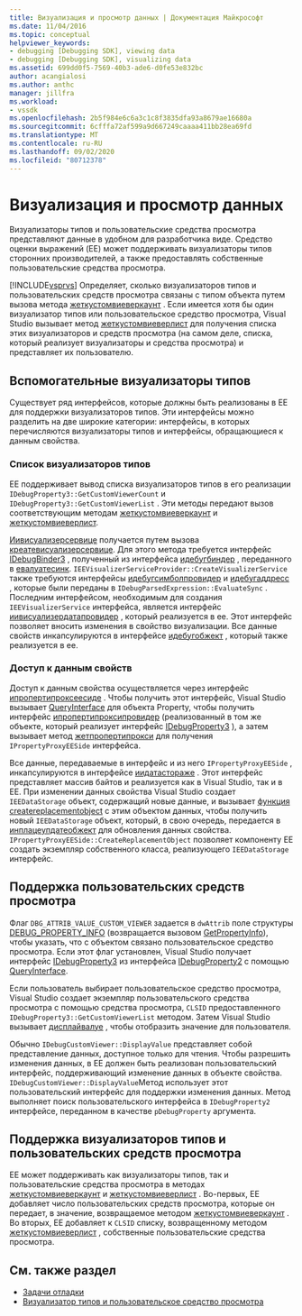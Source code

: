 ```yaml
---
title: Визуализация и просмотр данных | Документация Майкрософт
ms.date: 11/04/2016
ms.topic: conceptual
helpviewer_keywords:
- debugging [Debugging SDK], viewing data
- debugging [Debugging SDK], visualizing data
ms.assetid: 699dd0f5-7569-40b3-ade6-d0fe53e832bc
author: acangialosi
ms.author: anthc
manager: jillfra
ms.workload:
- vssdk
ms.openlocfilehash: 2b5f984e6c6a3c1c8f3835dfa93a8679ae16680a
ms.sourcegitcommit: 6cfffa72af599a9d667249caaaa411bb28ea69fd
ms.translationtype: MT
ms.contentlocale: ru-RU
ms.lasthandoff: 09/02/2020
ms.locfileid: "80712378"
---
```

# <a name="visualizing-and-viewing-data"></a>Визуализация и просмотр данных
Визуализаторы типов и пользовательские средства просмотра представляют данные в удобном для разработчика виде. Средство оценки выражений (EE) может поддерживать визуализаторы типов сторонних производителей, а также предоставлять собственные пользовательские средства просмотра.

 [!INCLUDE[vsprvs](../../code-quality/includes/vsprvs_md.md)] Определяет, сколько визуализаторов типов и пользовательских средств просмотра связаны с типом объекта путем вызова метода [жеткустомвиеверкаунт](../../extensibility/debugger/reference/idebugproperty3-getcustomviewercount.md) . Если имеется хотя бы один визуализатор типов или пользовательское средство просмотра, Visual Studio вызывает метод [жеткустомвиеверлист](../../extensibility/debugger/reference/idebugproperty3-getcustomviewerlist.md) для получения списка этих визуализаторов и средств просмотра (на самом деле, списка, который реализует визуализаторы и средства просмотра) и представляет их пользователю.

## <a name="supporting-type-visualizers"></a>Вспомогательные визуализаторы типов
 Существует ряд интерфейсов, которые должны быть реализованы в EE для поддержки визуализаторов типов. Эти интерфейсы можно разделить на две широкие категории: интерфейсы, в которых перечисляются визуализаторы типов и интерфейсы, обращающиеся к данным свойства.

### <a name="listing-type-visualizers"></a>Список визуализаторов типов
 EE поддерживает вывод списка визуализаторов типов в его реализации `IDebugProperty3::GetCustomViewerCount` и `IDebugProperty3::GetCustomViewerList` . Эти методы передают вызов соответствующим методам [жеткустомвиеверкаунт](../../extensibility/debugger/reference/ieevisualizerservice-getcustomviewercount.md) и [жеткустомвиеверлист](../../extensibility/debugger/reference/ieevisualizerservice-getcustomviewerlist.md).

 [Иивисуализерсервице](../../extensibility/debugger/reference/ieevisualizerservice.md) получается путем вызова [креатевисуализерсервице](../../extensibility/debugger/reference/ieevisualizerserviceprovider-createvisualizerservice.md). Для этого метода требуется интерфейс [IDebugBinder3](../../extensibility/debugger/reference/idebugbinder3.md) , полученный из интерфейса [идебугбиндер](../../extensibility/debugger/reference/idebugbinder.md) , переданного в [евалуатесинк](../../extensibility/debugger/reference/idebugparsedexpression-evaluatesync.md). `IEEVisualizerServiceProvider::CreateVisualizerService` также требуются интерфейсы [идебугсимболпровидер](../../extensibility/debugger/reference/idebugsymbolprovider.md) и [идебугаддресс](../../extensibility/debugger/reference/idebugaddress.md) , которые были переданы в `IDebugParsedExpression::EvaluateSync` . Последним интерфейсом, необходимым для создания `IEEVisualizerService` интерфейса, является интерфейс [иивисуализердатапровидер](../../extensibility/debugger/reference/ieevisualizerdataprovider.md) , который реализуется в ee. Этот интерфейс позволяет вносить изменения в свойство визуализации. Все данные свойств инкапсулируются в интерфейсе [идебугобжект](../../extensibility/debugger/reference/idebugobject.md) , который также реализуется в ee.

### <a name="accessing-property-data"></a>Доступ к данным свойств
 Доступ к данным свойства осуществляется через интерфейс [ипропертипроксеесиде](../../extensibility/debugger/reference/ipropertyproxyeeside.md) . Чтобы получить этот интерфейс, Visual Studio вызывает [QueryInterface](/cpp/atl/queryinterface) для объекта Property, чтобы получить интерфейс [ипропертипроксипровидер](../../extensibility/debugger/reference/ipropertyproxyprovider.md) (реализованный в том же объекте, который реализует интерфейс [IDebugProperty3](../../extensibility/debugger/reference/idebugproperty3.md) ), а затем вызывает метод [жетпропертипрокси](../../extensibility/debugger/reference/ipropertyproxyprovider-getpropertyproxy.md) для получения `IPropertyProxyEESide` интерфейса.

 Все данные, передаваемые в интерфейс и из него `IPropertyProxyEESide` , инкапсулируются в интерфейсе [иидатастораже](../../extensibility/debugger/reference/ieedatastorage.md) . Этот интерфейс представляет массив байтов и реализуется как в Visual Studio, так и в EE. При изменении данных свойства Visual Studio создает `IEEDataStorage` объект, содержащий новые данные, и вызывает [функция createreplacementobject](../../extensibility/debugger/reference/ipropertyproxyeeside-createreplacementobject.md) с этим объектом данных, чтобы получить новый `IEEDataStorage` объект, который, в свою очередь, передается в [инплацеупдатеобжект](../../extensibility/debugger/reference/ipropertyproxyeeside-inplaceupdateobject.md) для обновления данных свойства. `IPropertyProxyEESide::CreateReplacementObject` позволяет компоненту EE создать экземпляр собственного класса, реализующего `IEEDataStorage` интерфейс.

## <a name="supporting-custom-viewers"></a>Поддержка пользовательских средств просмотра
 Флаг `DBG_ATTRIB_VALUE_CUSTOM_VIEWER` задается в `dwAttrib` поле структуры [DEBUG_PROPERTY_INFO](../../extensibility/debugger/reference/debug-property-info.md) (возвращается вызовом [GetPropertyInfo](../../extensibility/debugger/reference/idebugproperty2-getpropertyinfo.md)), чтобы указать, что с объектом связано пользовательское средство просмотра. Если этот флаг установлен, Visual Studio получает интерфейс [IDebugProperty3](../../extensibility/debugger/reference/idebugproperty3.md) из интерфейса [IDebugProperty2](../../extensibility/debugger/reference/idebugproperty2.md) с помощью [QueryInterface](/cpp/atl/queryinterface).

 Если пользователь выбирает пользовательское средство просмотра, Visual Studio создает экземпляр пользовательского средства просмотра с помощью средства просмотра, `CLSID` предоставленного `IDebugProperty3::GetCustomViewerList` методом. Затем Visual Studio вызывает [дисплайвалуе](../../extensibility/debugger/reference/idebugcustomviewer-displayvalue.md) , чтобы отобразить значение для пользователя.

 Обычно `IDebugCustomViewer::DisplayValue` представляет собой представление данных, доступное только для чтения. Чтобы разрешить изменения данных, в EE должен быть реализован пользовательский интерфейс, поддерживающий изменение данных в объекте свойства. `IDebugCustomViewer::DisplayValue`Метод использует этот пользовательский интерфейс для поддержки изменения данных. Метод выполняет поиск пользовательского интерфейса в `IDebugProperty2` интерфейсе, переданном в качестве `pDebugProperty` аргумента.

## <a name="supporting-both-type-visualizers-and-custom-viewers"></a>Поддержка визуализаторов типов и пользовательских средств просмотра
 EE может поддерживать как визуализаторы типов, так и пользовательские средства просмотра в методах [жеткустомвиеверкаунт](../../extensibility/debugger/reference/idebugproperty3-getcustomviewercount.md) и [жеткустомвиеверлист](../../extensibility/debugger/reference/idebugproperty3-getcustomviewerlist.md) . Во-первых, EE добавляет число пользовательских средств просмотра, которые он передает, в значение, возвращаемое методом [жеткустомвиеверкаунт](../../extensibility/debugger/reference/ieevisualizerservice-getcustomviewercount.md) . Во вторых, EE добавляет к `CLSID` списку, возвращенному методом [жеткустомвиеверлист](../../extensibility/debugger/reference/ieevisualizerservice-getcustomviewerlist.md) , собственные пользовательские средства просмотра.

## <a name="see-also"></a>См. также раздел
- [Задачи отладки](../../extensibility/debugger/debugging-tasks.md)
- [Визуализатор типов и пользовательское средство просмотра](../../extensibility/debugger/type-visualizer-and-custom-viewer.md)
